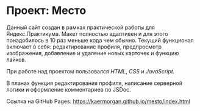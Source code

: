 # Проект: Место

Данный сайт создан в рамках практической работы для Яндекс.Практикума. Макет полностью адаптивен и для этого понадобилось в 10 раз меньше кода чем обычно.
Текущий функционал включает в себя: редактирование профиля, предпросмотр изображения, добавление и удаление новых карточек и функцию лайков.

При работе над проектом пользовался *HTML*, *CSS* и *JavaScript*.

В планах функция редактирования профиля, написание серверной логики и оформление комментариев по JSDoc.

Ссылка на GitHub Pages: https://kaermorgan.github.io/mesto/index.html
